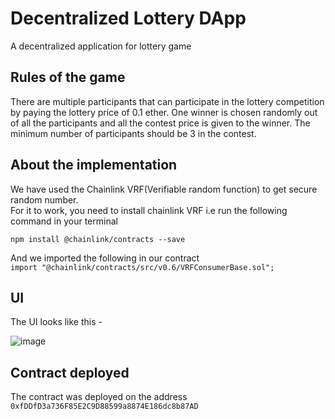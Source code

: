# Decentralized Lottery DApp

 A decentralized application for lottery game
 
 ## Rules of the game
 There are multiple participants that can participate in the lottery competition by paying the lottery price of 0.1 ether.
 One winner is chosen randomly out of all the participants and all the contest price is given to the winner.
 The minimum number of participants should be 3 in the contest.
 
 ## About the implementation
 We have used the Chainlink VRF(Verifiable random function) to get secure random number.   
 For it to work, you need to install chainlink VRF i.e run the following command in your terminal  
 ```
 npm install @chainlink/contracts --save
 ```
 
 And we imported the following in our contract  
 `import "@chainlink/contracts/src/v0.6/VRFConsumerBase.sol";`
 
 ## UI
 
 The UI looks like this - 
 
 ![image](https://user-images.githubusercontent.com/56895638/161517457-6fbc00d6-9a37-495b-806b-92e84025dbd8.png)

 
 ## Contract deployed
 The contract was deployed on the address `0xfDDfD3a736F85E2C9D88599a8874E186dc8b87AD`
